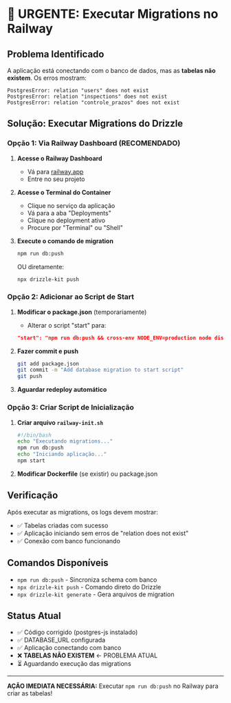 # 🚨 URGENTE: Executar Migrations no Railway

## Problema Identificado

A aplicação está conectando com o banco de dados, mas as **tabelas não existem**. Os erros mostram:

```
PostgresError: relation "users" does not exist
PostgresError: relation "inspections" does not exist  
PostgresError: relation "controle_prazos" does not exist
```

## Solução: Executar Migrations do Drizzle

### Opção 1: Via Railway Dashboard (RECOMENDADO)

1. **Acesse o Railway Dashboard**
   - Vá para [railway.app](https://railway.app)
   - Entre no seu projeto

2. **Acesse o Terminal do Container**
   - Clique no serviço da aplicação
   - Vá para a aba "Deployments"
   - Clique no deployment ativo
   - Procure por "Terminal" ou "Shell"

3. **Execute o comando de migration**
   ```bash
   npm run db:push
   ```
   
   OU diretamente:
   ```bash
   npx drizzle-kit push
   ```

### Opção 2: Adicionar ao Script de Start

1. **Modificar o package.json** (temporariamente)
   - Alterar o script "start" para:
   ```json
   "start": "npm run db:push && cross-env NODE_ENV=production node dist/index.js"
   ```

2. **Fazer commit e push**
   ```bash
   git add package.json
   git commit -m "Add database migration to start script"
   git push
   ```

3. **Aguardar redeploy automático**

### Opção 3: Criar Script de Inicialização

1. **Criar arquivo `railway-init.sh`**
   ```bash
   #!/bin/bash
   echo "Executando migrations..."
   npm run db:push
   echo "Iniciando aplicação..."
   npm start
   ```

2. **Modificar Dockerfile** (se existir) ou package.json

## Verificação

Após executar as migrations, os logs devem mostrar:
- ✅ Tabelas criadas com sucesso
- ✅ Aplicação iniciando sem erros de "relation does not exist"
- ✅ Conexão com banco funcionando

## Comandos Disponíveis

- `npm run db:push` - Sincroniza schema com banco
- `npx drizzle-kit push` - Comando direto do Drizzle
- `npx drizzle-kit generate` - Gera arquivos de migration

## Status Atual

- ✅ Código corrigido (postgres-js instalado)
- ✅ DATABASE_URL configurada
- ✅ Aplicação conectando com banco
- ❌ **TABELAS NÃO EXISTEM** ← PROBLEMA ATUAL
- ⏳ Aguardando execução das migrations

---

**AÇÃO IMEDIATA NECESSÁRIA:** Executar `npm run db:push` no Railway para criar as tabelas!